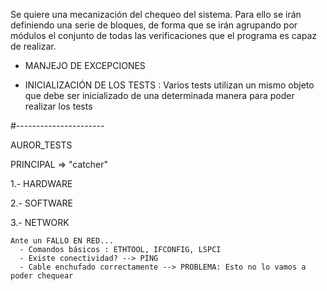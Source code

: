 
Se quiere una mecanización del chequeo del sistema. Para ello se irán definiendo una serie de bloques, de forma que se irán 
agrupando por módulos el conjunto de todas las verificaciones que el programa es capaz de realizar.

- MANJEJO DE EXCEPCIONES

- INICIALIZACIÓN DE LOS TESTS : 
     Varios tests utilizan un mismo objeto que debe ser inicializado de una determinada manera para poder realizar los tests

#----------------------

AUROR_TESTS

PRINCIPAL => "catcher"


1.- HARDWARE

2.- SOFTWARE

3.- NETWORK
    
    Ante un FALLO EN RED...
      - Comandos básicos : ETHTOOL, IFCONFIG, LSPCI
      - Existe conectividad? --> PING
      - Cable enchufado correctamente --> PROBLEMA: Esto no lo vamos a poder chequear
